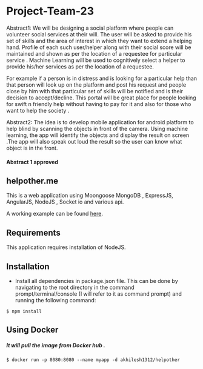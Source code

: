# Project-Team-23

Abstract1: 
We will be designing a social platform where people can volunteer social services at their will. The user will be asked to provide his set of skills and the area of interest in which they want to extend a helping hand. Profile of each  such user/helper along with their social score will be maintained and shown as per the location of a requestee for particular service .
Machine Learning will be used to cognitively select a helper to provide his/her services as per the location of a requestee.

For example if a person is in distress and is looking for a particular help than that person will look up on the platform and post his request and people close by him with that particular set of skills will be notified and is their decision to accept/decline. 
This portal will be great place for people looking for swift n friendly help without having to pay for it  and also for those who  want to help the society .

Abstract2:
The idea is to develop mobile application for android platform to help blind by  scanning the objects in front of the camera. Using machine learning, the app will identify the objects and display the result on screen .The app will also speak out loud the result so the user can know what object is in the front. 


#### Abstract 1 approved


## helpother.me

This is a web application  using Moongoose MongoDB , ExpressJS, AngularJS, NodeJS , Socket io and various api.

A working example can be found [here](https://heroku-node-akhi.herokuapp.com).

## Requirements

This application requires installation of NodeJS.


## Installation

- Install all dependencies in package.json file. This can be done by navigating to the root directory in the command prompt/terminal/console (I will refer to it as command prompt) and running the following command:

```
$ npm install
```
##  Using Docker 

##### It will pull the image from Docker hub .
```
$ docker run -p 8080:8080 --name myapp -d akhilesh1312/helpother
```

